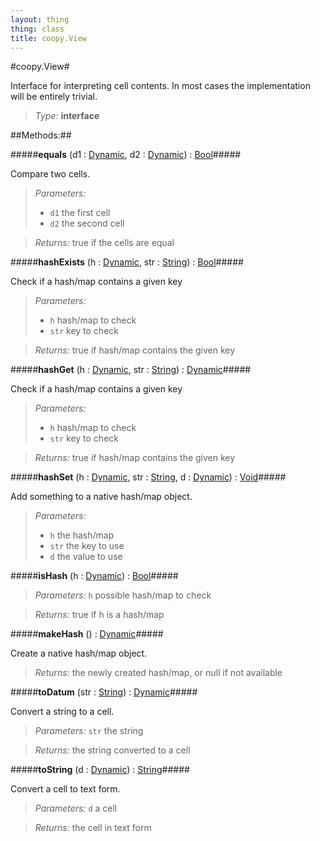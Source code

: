 ```yaml
---
layout: thing
thing: class
title: coopy.View
---
```

#coopy.View#


Interface for interpreting cell contents. In most cases the implementation
will be entirely trivial.




> *Type:* **interface**




##Methods:##


#####**equals** (d1 : <a href="../Dynamic.html" class="type">Dynamic</a>, d2 : <a href="../Dynamic.html" class="type">Dynamic</a>) : <a href="../Bool.html" class="type">Bool</a>#####


Compare two cells.



> *Parameters:*
>
>   * `d1` the first cell
>   * `d2` the second cell

> *Returns:*  true if the cells are equal








#####**hashExists** (h : <a href="../Dynamic.html" class="type">Dynamic</a>, str : <a href="../String.html" class="type">String</a>) : <a href="../Bool.html" class="type">Bool</a>#####


Check if a hash/map contains a given key




> *Parameters:*
>
>   * `h` hash/map to check
>   * `str` key to check

> *Returns:*  true if hash/map contains the given key








#####**hashGet** (h : <a href="../Dynamic.html" class="type">Dynamic</a>, str : <a href="../String.html" class="type">String</a>) : <a href="../Dynamic.html" class="type">Dynamic</a>#####


Check if a hash/map contains a given key




> *Parameters:*
>
>   * `h` hash/map to check
>   * `str` key to check

> *Returns:*  true if hash/map contains the given key








#####**hashSet** (h : <a href="../Dynamic.html" class="type">Dynamic</a>, str : <a href="../String.html" class="type">String</a>, d : <a href="../Dynamic.html" class="type">Dynamic</a>) : <a href="../Void.html" class="type">Void</a>#####


Add something to a native hash/map object.



> *Parameters:*
>
>   * `h` the hash/map
>   * `str` the key to use
>   * `d` the value to use








#####**isHash** (h : <a href="../Dynamic.html" class="type">Dynamic</a>) : <a href="../Bool.html" class="type">Bool</a>#####



> *Parameters:*  `h` possible hash/map to check


> *Returns:*  true if h is a hash/map








#####**makeHash** () : <a href="../Dynamic.html" class="type">Dynamic</a>#####


Create a native hash/map object.




> *Returns:*  the newly created hash/map, or null if not available








#####**toDatum** (str : <a href="../String.html" class="type">String</a>) : <a href="../Dynamic.html" class="type">Dynamic</a>#####


Convert a string to a cell.



> *Parameters:*  `str` the string


> *Returns:*  the string converted to a cell








#####**toString** (d : <a href="../Dynamic.html" class="type">Dynamic</a>) : <a href="../String.html" class="type">String</a>#####


Convert a cell to text form.



> *Parameters:*  `d` a cell


> *Returns:*  the cell in text form








